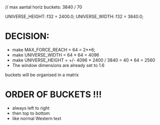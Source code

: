
// max aantal horiz buckets: 3840 / 70

UNIVERSE_HEIGHT: f32 = 2400.0;
UNIVERSE_WIDTH: f32 = 3840.0;


# DECISION: 
* make MAX_FORCE_REACH = 64 = 2**6;
* make UNIVERSE_WIDTH = 64 * 64 = 4096
* make UNIVERSE_HEIGHT = +/- 4096 * 2400 / 3840 = 40 * 64 = 2560
* The window dimensions are already set to 1.6

buckets will be organised in a matrix

# ORDER OF BUCKETS !!!
* always left to right
* then top to bottom
* like normal Western text